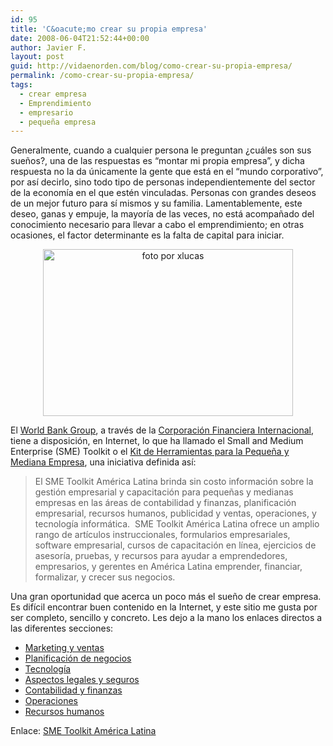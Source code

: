 ```yaml
---
id: 95
title: 'C&oacute;mo crear su propia empresa'
date: 2008-06-04T21:52:44+00:00
author: Javier F.
layout: post
guid: http://vidaenorden.com/blog/como-crear-su-propia-empresa/
permalink: /como-crear-su-propia-empresa/
tags:
  - crear empresa
  - Emprendimiento
  - empresario
  - pequeña empresa
---
```

Generalmente, cuando a cualquier persona le preguntan ¿cuáles son sus sueños?, una de las respuestas es &#8220;montar mi propia empresa&#8221;, y dicha respuesta no la da únicamente la gente que está en el &#8220;mundo corporativo&#8221;, por así decirlo, sino todo tipo de personas independientemente del sector de la economía en el que estén vinculadas. Personas con grandes deseos de un mejor futuro para sí mismos y su familia. Lamentablemente, este deseo, ganas y empuje, la mayoría de las veces, no está acompañado del conocimiento necesario para llevar a cabo el emprendimiento; en otras ocasiones, el factor determinante es la falta de capital para iniciar.

<p align="center">
  <a href="http://www.sxc.hu/photo/562983" title="foto por xlucas" target="_blank"><img src="http://localhost/blog/wp-content/uploads/2008/06/562983-21731561.jpg" alt="foto por xlucas" width="400" border="0" height="267" /></a>
</p>

El <a href="http://www.worldbankgroup.org/" title="World Bank Group" target="_blank">World Bank Group</a>, a través de la <a href="http://www.ifc.org/" title="International Finance Corporation" target="_blank">Corporación Financiera Internacional</a>, tiene a disposición, en Internet, lo que ha llamado el Small and Medium Enterprise (SME) Toolkit o el <a href="http://spanish.smetoolkit.org/spanish/es/" title="SME Toolkit América Latina" target="_blank">Kit de Herramientas para la Pequeña y Mediana Empresa</a>, una iniciativa definida así:

> El SME Toolkit América Latina brinda sin costo información sobre la gestión empresarial y capacitación para pequeñas y medianas empresas en las áreas de contabilidad y finanzas, planificación empresarial, recursos humanos, publicidad y ventas, operaciones, y tecnología informática.  SME Toolkit América Latina ofrece un amplio rango de artículos instruccionales, formularios empresariales, software empresarial, cursos de capacitación en línea, ejercicios de asesoría, pruebas, y recursos para ayudar a emprendedores, empresarios, y gerentes en América Latina emprender, financiar, formalizar, y crecer sus negocios.

Una gran oportunidad que acerca un poco más el sueño de crear empresa. Es difícil encontrar buen contenido en la Internet, y este sitio me gusta por ser completo, sencillo y concreto. Les dejo a la mano los enlaces directos a las diferentes secciones:

  * <a href="http://spanish.smetoolkit.org/spanish/es/category/91/Marketing-y-ventas" title="Marketing y ventas" target="_blank">Marketing y ventas</a>
  * <a href="http://spanish.smetoolkit.org/spanish/es/category/88/Planificaci%C3%B3n-de-negocios" title="Planificación de negocios" target="_blank">Planificación de negocios</a>
  * <a href="http://spanish.smetoolkit.org/spanish/es/category/93/Tecnolog%C3%ADa" title="Tecnología" target="_blank">Tecnología</a>
  * <a href="http://spanish.smetoolkit.org/spanish/es/category/90/Aspectos-legales-y-seguros" title="Aspectos legales y seguros" target="_blank">Aspectos legales y seguros</a>
  * <a href="http://spanish.smetoolkit.org/spanish/es/category/87/Contabilidad-y-finanzas" title="Contabilidad y finanzas" target="_blank">Contabilidad y finanzas</a>
  * <a href="http://spanish.smetoolkit.org/spanish/es/category/92/Operaciones" title="Operaciones" target="_blank">Operaciones</a>
  * <a href="http://spanish.smetoolkit.org/spanish/es/category/89/Recursos-humanos" title="Recursos humanos" target="_blank">Recursos humanos</a>

Enlace: <a href="http://spanish.smetoolkit.org/spanish/es/" title="SME Toolkit América Latina" target="_blank">SME Toolkit América Latina</a>